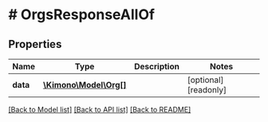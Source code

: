 # # OrgsResponseAllOf

## Properties

Name | Type | Description | Notes
------------ | ------------- | ------------- | -------------
**data** | [**\Kimono\Model\Org[]**](Org.md) |  | [optional] [readonly]

[[Back to Model list]](../../README.md#models) [[Back to API list]](../../README.md#endpoints) [[Back to README]](../../README.md)
